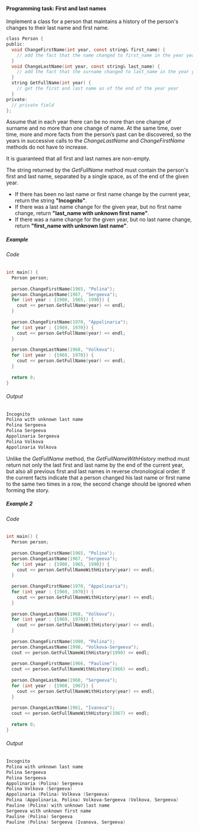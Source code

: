 #### Programming task: First and last names ####

Implement a class for a person that maintains a history of the person's changes to their last name and first name.

```objectivec
class Person {
public:
  void ChangeFirstName(int year, const string& first_name) {
    // add the fact that the name changed to first_name in the year year
  }
  void ChangeLastName(int year, const string& last_name) {
    // add the fact that the surname changed to last_name in the year year
  }
  string GetFullName(int year) {
    // get the first and last name as of the end of the year year
  }
private:
  // private field
};
```
Assume that in each year there can be no more than one change of surname and no more than one change of name. At the same time, over time, more and more facts from the person’s past can be discovered, so the years in successive calls to the *ChangeLastName* and *ChangeFirstName* methods do not have to increase.

It is guaranteed that all first and last names are non-empty.

The string returned by the *GetFullName* method must contain the person's first and last name, separated by a single space, as of the end of the given year.

* If there has been no last name or first name change by the current year, return the string **"Incognito"**.
* If there was a last name change for the given year, but no first name change, return **"last_name with unknown first name"**.
* If there was a name change for the given year, but no last name change, return **"first_name with unknown last name"**.

##### Example #####
###### Code ######
```objectivec
int main() {
  Person person;
  
  person.ChangeFirstName(1965, "Polina");
  person.ChangeLastName(1967, "Sergeeva");
  for (int year : {1900, 1965, 1990}) {
    cout << person.GetFullName(year) << endl;
  }
  
  person.ChangeFirstName(1970, "Appolinaria");
  for (int year : {1969, 1970}) {
    cout << person.GetFullName(year) << endl;
  }
  
  person.ChangeLastName(1968, "Volkova");
  for (int year : {1969, 1970}) {
    cout << person.GetFullName(year) << endl;
  }
  
  return 0;
}
```

###### Output ######
```objectivec
Incognito
Polina with unknown last name
Polina Sergeeva
Polina Sergeeva
Appolinaria Sergeeva
Polina Volkova
Appolinaria Volkova
```

Unlike the *GetFullName* method, the *GetFullNameWithHistory* method must return not only the last first and last name by the end of the current year, but also all previous first and last names in reverse chronological order. If the current facts indicate that a person changed his last name or first name to the same two times in a row, the second change should be ignored when forming the story.

##### Example 2 #####
###### Code ######
```objectivec
int main() {
  Person person;
  
  person.ChangeFirstName(1965, "Polina");
  person.ChangeLastName(1967, "Sergeeva");
  for (int year : {1900, 1965, 1990}) {
    cout << person.GetFullNameWithHistory(year) << endl;
  }
  
  person.ChangeFirstName(1970, "Appolinaria");
  for (int year : {1969, 1970}) {
    cout << person.GetFullNameWithHistory(year) << endl;
  }
  
  person.ChangeLastName(1968, "Volkova");
  for (int year : {1969, 1970}) {
    cout << person.GetFullNameWithHistory(year) << endl;
  }
  
  person.ChangeFirstName(1990, "Polina");
  person.ChangeLastName(1990, "Volkova-Sergeeva");
  cout << person.GetFullNameWithHistory(1990) << endl;
  
  person.ChangeFirstName(1966, "Pauline");
  cout << person.GetFullNameWithHistory(1966) << endl;
  
  person.ChangeLastName(1960, "Sergeeva");
  for (int year : {1960, 1967}) {
    cout << person.GetFullNameWithHistory(year) << endl;
  }
  
  person.ChangeLastName(1961, "Ivanova");
  cout << person.GetFullNameWithHistory(1967) << endl;
  
  return 0;
}
```

###### Output ######
```objectivec
Incognito
Polina with unknown last name
Polina Sergeeva
Polina Sergeeva
Appolinaria (Polina) Sergeeva
Polina Volkova (Sergeeva)
Appolinaria (Polina) Volkova (Sergeeva)
Polina (Appolinaria, Polina) Volkova-Sergeeva (Volkova, Sergeeva)
Pauline (Polina) with unknown last name
Sergeeva with unknown first name
Pauline (Polina) Sergeeva
Pauline (Polina) Sergeeva (Ivanova, Sergeeva)
```